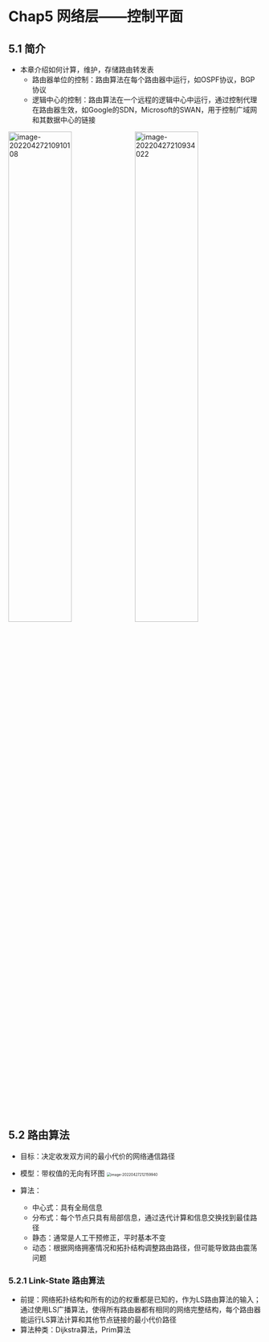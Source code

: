 # Chap5 网络层——控制平面

## 5.1 简介

* 本章介绍如何计算，维护，存储路由转发表
  * 路由器单位的控制：路由算法在每个路由器中运行，如OSPF协议，BGP协议
  * 逻辑中心的控制：路由算法在一个远程的逻辑中心中运行，通过控制代理在路由器生效，如Google的SDN，Microsoft的SWAN，用于控制广域网和其数据中心的链接

<img src="https://tva1.sinaimg.cn/large/e6c9d24ely1h1ol4e6dn4j20mr0f0q49.jpg" alt="image-20220427210910108" style="width:50%;" /><img src="https://tva1.sinaimg.cn/large/e6c9d24ely1h1ol4nadr3j20nn0j975z.jpg" alt="image-20220427210934022" style="width:50%;" />

## 5.2 路由算法

* 目标：决定收发双方间的最小代价的网络通信路径

* 模型：带权值的无向有环图   <img src="https://tva1.sinaimg.cn/large/e6c9d24ely1h1olhkufg9j20ck08hglr.jpg" alt="image-20220427212159940" style="zoom:50%;" />

* 算法：
  * 中心式：具有全局信息
  * 分布式：每个节点只具有局部信息，通过迭代计算和信息交换找到最佳路径
  * 静态：通常是人工干预修正，平时基本不变
  * 动态：根据网络拥塞情况和拓扑结构调整路由路径，但可能导致路由震荡问题

### 5.2.1 Link-State 路由算法

* 前提：网络拓扑结构和所有的边的权重都是已知的，作为LS路由算法的输入；通过使用LS广播算法，使得所有路由器都有相同的网络完整结构，每个路由器能运行LS算法计算和其他节点链接的最小代价路径
* 算法种类：Dijkstra算法，Prim算法

